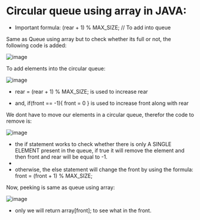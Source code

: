 # Circular queue using array in JAVA:

- Important formula: (rear + 1) % MAX_SIZE;      // To add into queue

Same as Queue using array but to check whether its full or not, the following code is added:

![image](https://github.com/smolsuryansh/DS_in_Java/assets/144353958/b21ac088-0741-4bbf-a0c4-2c6ca88463fd)


To add elements into the circular queue:

![image](https://github.com/smolsuryansh/DS_in_Java/assets/144353958/f76698ae-fa2f-4d52-8422-d3ef880b46c2)

- rear = (rear + 1) % MAX_SIZE;  is used to increase rear

- and, if(front == -1){ front = 0 } is used to increase front along with rear

We dont have to move our elements in a circular queue, therefor the code to remove is: 

![image](https://github.com/smolsuryansh/DS_in_Java/assets/144353958/2cb27cff-7875-4325-a7e6-f0a824e8b3fa)

- the if statement works to check whether there is only A SINGLE ELEMENT present in the queue, if true it will remove the element and then front and rear will be equal to -1.
- 
- otherwise, the else statement will change the front by using the formula: front = (front + 1) % MAX_SIZE;


Now, peeking is same as queue using array:

![image](https://github.com/smolsuryansh/DS_in_Java/assets/144353958/db791d02-e161-4e3e-a227-63097c590c1b)

- only we will return array[front]; to see what in the front.
